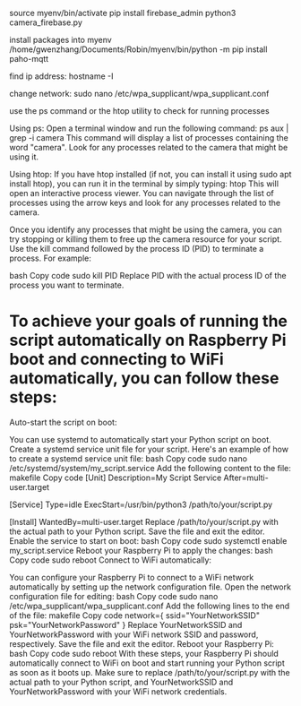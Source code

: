 source myenv/bin/activate
pip install firebase_admin
python3 camera_firebase.py

install packages into myenv
/home/gwenzhang/Documents/Robin/myenv/bin/python -m pip install paho-mqtt

find ip address:
hostname -I

change network:
sudo nano /etc/wpa_supplicant/wpa_supplicant.conf


use the ps command or the htop utility to check for running processes

Using ps:
Open a terminal window and run the following command:
ps aux | grep -i camera
This command will display a list of processes containing the word "camera". Look for any processes related to the camera that might be using it.

Using htop:
If you have htop installed (if not, you can install it using sudo apt install htop), you can run it in the terminal by simply typing:
htop
This will open an interactive process viewer. You can navigate through the list of processes using the arrow keys and look for any processes related to the camera.

Once you identify any processes that might be using the camera, you can try stopping or killing them to free up the camera resource for your script. Use the kill command followed by the process ID (PID) to terminate a process. For example:

bash
Copy code
sudo kill PID
Replace PID with the actual process ID of the process you want to terminate.


# To achieve your goals of running the script automatically on Raspberry Pi boot and connecting to WiFi automatically, you can follow these steps:

Auto-start the script on boot:

You can use systemd to automatically start your Python script on boot. Create a systemd service unit file for your script.
Here's an example of how to create a systemd service unit file:
bash
Copy code
sudo nano /etc/systemd/system/my_script.service
Add the following content to the file:
makefile
Copy code
[Unit]
Description=My Script Service
After=multi-user.target

[Service]
Type=idle
ExecStart=/usr/bin/python3 /path/to/your/script.py

[Install]
WantedBy=multi-user.target
Replace /path/to/your/script.py with the actual path to your Python script.
Save the file and exit the editor.
Enable the service to start on boot:
bash
Copy code
sudo systemctl enable my_script.service
Reboot your Raspberry Pi to apply the changes:
bash
Copy code
sudo reboot
Connect to WiFi automatically:

You can configure your Raspberry Pi to connect to a WiFi network automatically by setting up the network configuration file.
Open the network configuration file for editing:
bash
Copy code
sudo nano /etc/wpa_supplicant/wpa_supplicant.conf
Add the following lines to the end of the file:
makefile
Copy code
network={
    ssid="YourNetworkSSID"
    psk="YourNetworkPassword"
}
Replace YourNetworkSSID and YourNetworkPassword with your WiFi network SSID and password, respectively.
Save the file and exit the editor.
Reboot your Raspberry Pi:
bash
Copy code
sudo reboot
With these steps, your Raspberry Pi should automatically connect to WiFi on boot and start running your Python script as soon as it boots up. Make sure to replace /path/to/your/script.py with the actual path to your Python script, and YourNetworkSSID and YourNetworkPassword with your WiFi network credentials.





